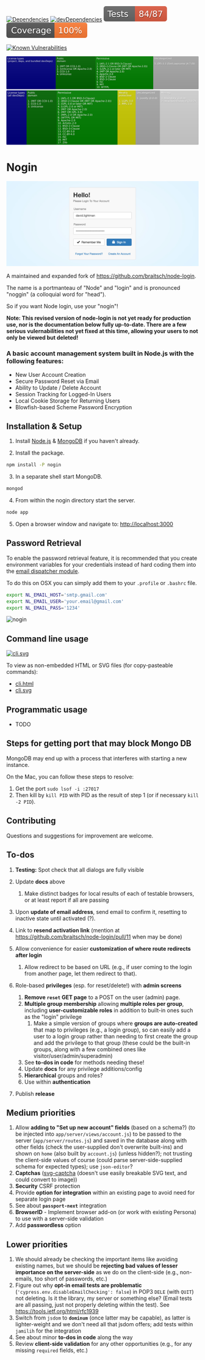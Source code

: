 <!--
[![npm](https://img.shields.io/npm/v/nogin.svg)](https://www.npmjs.com/package/nogin)
-->
[![Dependencies](https://img.shields.io/david/brettz9/nogin.svg)](https://david-dm.org/brettz9/nogin)
[![devDependencies](https://img.shields.io/david/dev/brettz9/nogin.svg)](https://david-dm.org/brettz9/nogin?type=dev)
[![Tests badge](https://raw.githubusercontent.com/brettz9/nogin/master/readme_includes/tests-badge.svg?sanitize=true)](readme_includes/tests-badge.svg)
[![Coverage badge](https://raw.githubusercontent.com/brettz9/nogin/master/readme_includes/coverage-badge.svg?sanitize=true)](readme_includes/coverage-badge.svg)

[![Known Vulnerabilities](https://snyk.io/test/github/brettz9/nogin/badge.svg)](https://snyk.io/test/github/brettz9/nogin)
<!--
[![Total Alerts](https://img.shields.io/lgtm/alerts/g/brettz9/nogin.svg?logo=lgtm&logoWidth=18)](https://lgtm.com/projects/g/brettz9/nogin/alerts)
[![Code Quality: Javascript](https://img.shields.io/lgtm/grade/javascript/g/brettz9/nogin.svg?logo=lgtm&logoWidth=18)](https://lgtm.com/projects/g/brettz9/nogin/context:javascript)
-->

[![Licenses badge](https://raw.githubusercontent.com/brettz9/nogin/master/readme_includes/licenses-badge.svg?sanitize=true)](readme_includes/licenses-badge.svg)
[![Licenses dev badge](https://raw.githubusercontent.com/brettz9/nogin/master/readme_includes/licenses-badge-dev.svg?sanitize=true)](readme_includes/licenses-badge-dev.svg)

<!--
[![issuehunt-to-marktext](https://issuehunt.io/static/embed/issuehunt-button-v1.svg)](https://issuehunt.io/r/brettz9/nogin)
-->

# Nogin

![nogin](./readme_includes/nogin.jpg?raw=true)

A maintained and expanded fork of <https://github.com/braitsch/node-login>.

The name is a portmanteau of "Node" and "login" and is pronounced "noggin"
(a colloquial word for "head").

So if you want Node login, use your "nogin"!

**Note: This revised version of node-login is not yet ready for production use,
nor is the documentation below fully up-to-date. There are a few serious
vulernabilities not yet fixed at this time, allowing your users to not only
be viewed but deleted!**

### A basic account management system built in Node.js with the following features:

- New User Account Creation
- Secure Password Reset via Email
- Ability to Update / Delete Account
- Session Tracking for Logged-In Users
- Local Cookie Storage for Returning Users
- Blowfish-based Scheme Password Encryption

## Installation & Setup

1. Install [Node.js](https://nodejs.org/) & [MongoDB](https://www.mongodb.org/) if you haven't already.

2. Install the package.

```sh
npm install -P nogin
```

3. In a separate shell start MongoDB.

```sh
mongod
```

4. From within the nogin directory start the server.

```sh
node app
```

5. Open a browser window and navigate to: [http://localhost:3000](http://localhost:3000)

## Password Retrieval

To enable the password retrieval feature, it is recommended that you create
environment variables for your credentials instead of hard coding them into
the [email dispatcher module](https://github.com/braitsch/node-login/blob/master/app/server/modules/email-dispatcher.js).

To do this on OSX you can simply add them to your `.profile` or `.bashrc` file.

```sh
export NL_EMAIL_HOST='smtp.gmail.com'
export NL_EMAIL_USER='your.email@gmail.com'
export NL_EMAIL_PASS='1234'
```

![nogin](./readme_includes/retrieve-password.jpg?raw=true)

## Command line usage

[![cli.svg](https://brettz9.github.io/nogin/readme_includes/cli.svg)](cli.svg)

To view as non-embedded HTML or SVG files (for copy-pasteable commands):

- [cli.html](https://brettz9.github.io/nogin/readme_includes/cli.html)
- [cli.svg](https://brettz9.github.io/nogin/readme_includes/cli.svg)

## Programmatic usage

- TODO

## Steps for getting port that may block Mongo DB

MongoDB may end up with a process that interferes with starting a new instance.

On the Mac, you can follow these steps to resolve:

1. Get the port `sudo lsof -i :27017`
2. Then kill by `kill PID` with PID as the result of step 1 (or if necessary `kill -2 PID`).

## Contributing

Questions and suggestions for improvement are welcome.

## To-dos

1. **Testing:** Spot check that all dialogs are fully visible
1. Update **docs** above
    1. Make distinct badges for local results of each of testable browsers,
        or at least report if all are passing

1. Upon **update of email address**, send email to confirm it,
    resetting to inactive state until activated (?).
1. Link to **resend activation link** (mention at
    <https://github.com/braitsch/node-login/pull/11> when may be done)
1. Allow convenience for easier **customization of where route
    redirects after login**
    1. Allow redirect to be based on URL (e.g., if user coming to the
        login from another page, let them redirect to that).

1. Role-based **privileges** (esp. for reset/delete!) with **admin screens**
    1. **Remove `reset` GET page** to a POST on the user (admin) page.
    1. **Multiple group membership** allowing **multiple roles per group**,
        including **user-customizable roles** in addition to built-in ones
        such as the "login" privilege
        1. Make a simple version of groups where **groups are auto-created**
            that map to privileges (e.g., a login group), so can easily add a
            user to a login group rather than needing to first create the group
            and add the privilege to that group (these could be the built-in
            groups, along with a few combined ones like
            visitor/user/admin/superadmin)
    1. See **to-dos in code** for methods needing these!
    1. Update **docs** for any privilege additions/config
    1. **Hierarchical** groups and roles?
    1. Use within **authentication**

1. Publish **release**

## Medium priorities

1. Allow **adding to "Set up new account" fields** (based on a schema?)
    (to be injected into `app/server/views/account.js`) to be passed to
    the server (`app/server/routes.js`) and saved in the database along
    with other fields (check the user-supplied don't overwrite built-ins)
    and shown on `home` (also built by `account.js`) (unless hidden?);
    not trusting the client-side values of course (could parse
    server-side-supplied schema for expected types); use `json-editor`?
1. **Captchas** ([svg-captcha](https://www.npmjs.com/package/svg-captcha)
  (doesn't use easily breakable SVG text, and could convert to image))
1. **Security** CSRF protection
1. Provide **option for integration** within an existing page to avoid need
    for separate login page
1. See about **`passport-next`** integration
1. **BrowserID** - Implement browser add-on (or work with existing Persona)
    to use with a server-side validation
1. Add **passwordless** option

## Lower priorities

1. We should already be checking the important items like avoiding existing
    names, but we should be **rejecting bad values of lesser importance on
    the server-side** as we do on the client-side (e.g., non-emails, too
    short of passwords, etc.)
1. Figure out why **opt-in email tests are problematic**
    (`'cypress.env.disableEmailChecking': false`) in POP3 `DELE` (with `QUIT`)
    not deleting. Is it the library, my server or something else? (Email tests
    are all passing, just not properly deleting within the test). See
    <https://tools.ietf.org/html/rfc1939>
1. Switch from `jsdom` to **`dominum`** (once latter may be capable), as latter
    is lighter-weight and we don't need all that jsdom offers; add
    tests within `jamilih` for the integration
1. See about minor **to-dos in code** along the way
1. Review **client-side validation** for any other opportunities (e.g., for
    any missing `required` fields, etc.)
